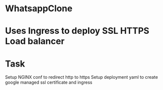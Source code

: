 # WhatsappClone

# Uses Ingress to deploy SSL HTTPS Load balancer

# Task
Setup NGINX conf to redirect http to https 
Setup deployment yaml to create google managed ssl certificate and ingress
